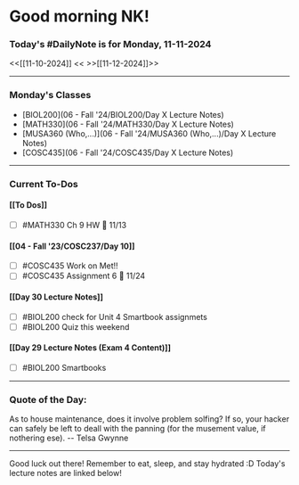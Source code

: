 # Good morning NK!
### Today's #DailyNote is for  Monday, 11-11-2024

<<[[11-10-2024]] <<
\>>[[11-12-2024]]>>

------------
### Monday's Classes
- [BIOL200](06 - Fall '24/BIOL200/Day X Lecture Notes)
- [MATH330](06 - Fall '24/MATH330/Day X Lecture Notes)
- [MUSA360 (Who,...)](06 - Fall '24/MUSA360 (Who,...)/Day X Lecture Notes)
- [COSC435](06 - Fall '24/COSC435/Day X Lecture Notes)



------------
### Current To-Dos
#### [[To Dos]]
- [ ] #MATH330 Ch 9 HW 📅 11/13 
#### [[04 - Fall '23/COSC237/Day 10]]
- [ ] #COSC435 Work on Met!!
- [ ] #COSC435 Assignment 6 📅 11/24
#### [[Day 30 Lecture Notes]]
- [ ] #BIOL200 check for Unit 4 Smartbook assignmets
- [ ] #BIOL200 Quiz this weekend
#### [[Day 29 Lecture Notes (Exam 4 Content)]]
- [ ] #BIOL200 Smartbooks

----------
### Quote of the Day:

 As to house maintenance, does it involve problem solfing?  If so,
your hacker can safely be left to deall with the panning (for the
musement value, if nothering ese).
	-- Telsa Gwynne

-------
Good luck out there! Remember to eat, sleep, and stay hydrated :D
Today's lecture notes are linked below!